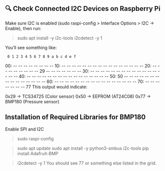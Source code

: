 🔍 Check Connected I2C Devices on Raspberry Pi
---------------------------------------------------------------------------------------------


Make sure I2C is enabled (sudo raspi-config > Interface Options > I2C → Enable), then run:


>sudo apt install -y i2c-tools
>i2cdetect -y 1

You’ll see something like:


     0 1 2 3 4 5 6 7 8 9 a b c d e f
00:          -- -- -- -- -- -- -- --
10: -- -- -- -- -- -- -- -- -- -- -- -- -- -- -- --
20: -- -- -- -- -- -- -- -- 29 -- -- -- -- -- -- --
30: -- -- -- -- -- -- -- -- -- -- -- -- -- -- -- --
40: -- -- -- -- -- -- -- -- -- -- -- -- -- -- -- --
50: 50 -- -- -- -- -- -- -- -- -- -- -- -- -- -- --
60: -- -- -- -- -- -- -- -- -- -- -- -- -- -- -- --
70: -- -- -- -- -- -- -- 77
This output would indicate:

0x29 → TCS34725 (Color sensor)
0x50 → EEPROM (AT24C08)
0x77 → BMP180 (Pressure sensor)

Installation of Required Libraries for BMP180
---------------------------------------------------------------------------------------------
Enable SPI and I2C
>sudo raspi-config

>sudo apt update
>sudo apt install -y python3-smbus i2c-tools
>pip install Adafruit-BMP

>i2cdetect -y 1
You should see 77 or something else listed in the grid.